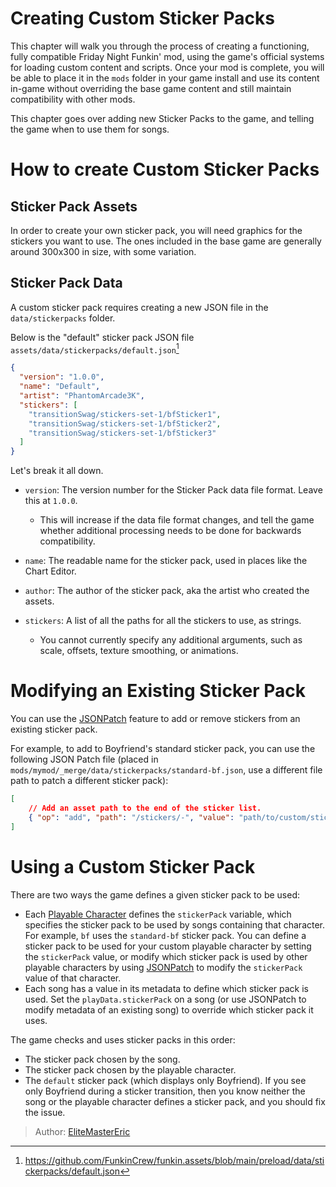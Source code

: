[tags]: / "intermediate,ui,json"

# Creating Custom Sticker Packs

This chapter will walk you through the process of creating a functioning, fully compatible Friday Night Funkin' mod, using the game's official systems for loading custom content and scripts. Once your mod is complete, you will be able to place it in the `mods` folder in your game install and use its content in-game without overriding the base game content and still maintain compatibility with other mods.

This chapter goes over adding new Sticker Packs to the game, and telling the game when to use them for songs.

# How to create Custom Sticker Packs

## Sticker Pack Assets

In order to create your own sticker pack, you will need graphics for the stickers you want to use. The ones included in the base game are generally around 300x300 in size, with some variation.

## Sticker Pack Data

A custom sticker pack requires creating a new JSON file in the `data/stickerpacks` folder.

Below is the "default" sticker pack JSON file `assets/data/stickerpacks/default.json`[^stickerpacksource]

```json
{
  "version": "1.0.0",
  "name": "Default",
  "artist": "PhantomArcade3K",
  "stickers": [
    "transitionSwag/stickers-set-1/bfSticker1",
    "transitionSwag/stickers-set-1/bfSticker2",
    "transitionSwag/stickers-set-1/bfSticker3"
  ]
}
```

Let's break it all down.
- `version`: The version number for the Sticker Pack data file format. Leave this at `1.0.0`.

    - This will increase if the data file format changes, and tell the game whether additional processing needs to be done for backwards compatibility.
- `name`: The readable name for the sticker pack, used in places like the Chart Editor.
- `author`: The author of the sticker pack, aka the artist who created the assets.
- `stickers`: A list of all the paths for all the stickers to use, as strings.

    - You cannot currently specify any additional arguments, such as scale, offsets, texture smoothing, or animations.

# Modifying an Existing Sticker Pack

You can use the [JSONPatch](../Introduction/5.AppendingAndMerge.md#merging) feature to add or remove stickers from an existing sticker pack.

For example, to add to Boyfriend's standard sticker pack, you can use the following JSON Patch file (placed in `mods/mymod/_merge/data/stickerpacks/standard-bf.json`, use a different file path to patch a different sticker pack):

```json
[
    // Add an asset path to the end of the sticker list.
    { "op": "add", "path": "/stickers/-", "value": "path/to/custom/sticker" }
]
```

# Using a Custom Sticker Pack

There are two ways the game defines a given sticker pack to be used:

- Each [Playable Character](1.CustomPlayableCharacters.md) defines the `stickerPack` variable, which specifies the sticker pack to be used by songs containing that character. For example, `bf` uses the `standard-bf` sticker pack. You can define a sticker pack to be used for your custom playable character by setting the `stickerPack` value, or modify which sticker pack is used by other playable characters by using [JSONPatch](../Introduction/5.AppendingAndMerge.md#merging) to modify the `stickerPack` value of that character.
- Each song has a value in its metadata to define which sticker pack is used. Set the `playData.stickerPack` on a song (or use JSONPatch to modify metadata of an existing song) to override which sticker pack it uses.

The game checks and uses sticker packs in this order:

- The sticker pack chosen by the song.
- The sticker pack chosen by the playable character.
- The `default` sticker pack (which displays only Boyfriend). If you see only Boyfriend during a sticker transition, then you know neither the song or the playable character defines a sticker pack, and you should fix the issue.

[^stickerpacksource]: <https://github.com/FunkinCrew/funkin.assets/blob/main/preload/data/stickerpacks/default.json>

> Author: [EliteMasterEric](https://github.com/EliteMasterEric)